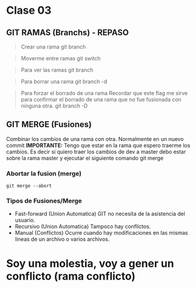 # Clase 03

## GIT RAMAS (Branchs) - REPASO

> Crear una rama
    git branch <nombre-rama>

> Moverme entre ramas
    git switch <nombre-rama>

> Para ver las ramas
    git branch

> Para borrar una rama
    git branch -d <nombre-rama>

> Para forzar el borrado de una rama
Recordar que este flag me sirve para confirmar el borrado de una rama que no fue fusionada con ninguna otra.
    git branch -D <nombre-rama>

## GIT MERGE (Fusiones)
Combinar los cambios de una rama con otra. Normalmente en un nuevo commit
**IMPORTANTE:** Tengo que estar en la rama que espero traerme los cambios. Es decir si quiero traer los cambios de dev a master
                debo estar sobre la rama master y ejecutar el siguiente comando
    git merge <nombre-rama>

### Abortar la fusion (merge)
    git merge --abort

### Tipos de Fusiones/Merge 
* Fast-forward (Union Automatica) GIT no necesita de la asistencia del usuario.
* Recursivo (Union Automatica) Tampoco hay conflictos.
* Manual (Conflictos) Ocurre cuando hay modificaciones en las mismas lineas de un archivo o varios archivos.

# Soy una molestia, voy a gener un conflicto (rama conflicto)